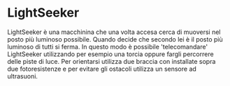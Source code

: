 # LightSeeker
LightSeeker è una macchinina che una volta accesa cerca di muoversi nel posto più luminoso possibile.
Quando decide che secondo lei è il posto più luminoso di tutti si ferma.
In questo modo è possibile 'telecomandare' LightSeeker utilizzando per esempio una torcia oppure fargli percorrere delle piste di luce.
Per orientarsi utilizza due braccia con installate sopra due fotoresistenze e per evitare gli ostacoli utilizza un sensore ad ultrasuoni.


